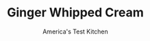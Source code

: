 ---
layout: ../../layouts/MarkdownPostLayout.astro
title: Ginger Whipped Cream
author: America's Test Kitchen
pubDate: 2023-03-15
description: "A holiday dessert topping with a spicy side."
image_url: https://res.cloudinary.com/hksqkdlah/image/upload/ar_1:1,c_fill,dpr_2.0,f_auto,fl_lossy.progressive.strip_profile,g_faces:auto,q_auto:low,w_344/SFS_CranberryGingerAppleTart-41_zs6goh
tags: ["Desserts or Baked Goods","Quick","Condiments"]
calories: 1014
protein: 
carbohydrates: 7
fats: 11
fiber: 
ingredients: ["1 cup, heavy cream, chilled","¼ cup (1¾ ounces), sugar","¼ teaspoon, ground ginger"]
serves: 8
time: "10 minutes"
instructions: ["Using stand mixer fitted with whisk attachment, whip cream, sugar, and ground ginger on medium-low speed until foamy, about 1 minute. Increase speed to medium-high and whip until just shy of soft peaks, about 1 minute. Remove bowl and whisk attachment from mixer and whisk by hand to soft peaks."]
nutrition: ["23 mg Potassium, K","18 mg Phosphorus, P","19 mg Calcium, Ca","2 mg Magnesium, Mg","11 mg Sodium, Na","11 g Total lipid (fat)","3 g Fatty acids, total monounsaturated","40 mg Cholesterol","6 g Fatty acids, total saturated","1 µg Folate, food","7 g Sugars, total","17 g Water","7 g Carbohydrate, by difference","1 µg Folate, DFE","122 µg Vitamin A, RAE","126 kcal Energy","6 g Sugars, added","1014 calories"]
notes: "If your kitchen is particularly warm, its helpful to chill the mixer bowl and whisk attachment in the freezer for 20 minutes before whipping the cream. We like to serve this whipped cream with our Cranberry-Ginger Apple Tart."
---
